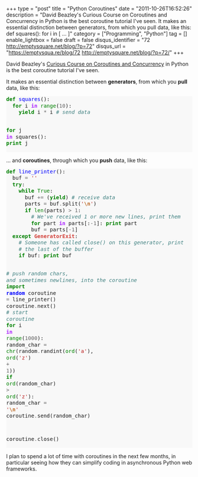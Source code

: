 +++
type = "post"
title = "Python Coroutines"
date = "2011-10-26T16:52:26"
description = "David Beazley's Curious Course on Coroutines and Concurrency in Python is the best coroutine tutorial I've seen. It makes an essential distinction between generators, from which you pull data, like this: def squares(): for i in [ ... ]"
category = ["Programming", "Python"]
tag = []
enable_lightbox = false
draft = false
disqus_identifier = "72 http://emptysquare.net/blog/?p=72"
disqus_url = "https://emptysqua.re/blog/72 http://emptysquare.net/blog/?p=72/"
+++

<p>David Beazley's <a href="http://www.dabeaz.com/coroutines/index.html">Curious Course on Coroutines and
Concurrency</a> in Python is
the best coroutine tutorial I've seen.</p>
<p>It makes an essential distinction between <strong>generators</strong>, from which you <strong>pull</strong> data, like this:</p>

<div class="codehilite" style="background: #f8f8f8"><pre style="line-height: 125%"><span style="color: #008000; font-weight: bold">def</span> <span style="color: #0000FF">squares</span>():
  <span style="color: #008000; font-weight: bold">for</span> i <span style="color: #AA22FF; font-weight: bold">in</span> <span style="color: #008000">range</span>(<span style="color: #666666">10</span>):
    <span style="color: #008000; font-weight: bold">yield</span> i <span style="color: #666666">*</span> i <span style="color: #408080; font-style: italic"># send data</span>

<span style="color: #008000; font-weight: bold">for</span> j <span style="color: #AA22FF; font-weight: bold">in</span> squares():
  <span style="color: #008000; font-weight: bold">print</span> j
</pre></div>


<p>... and <strong>coroutines</strong>, through which you <strong>push</strong> data, like this:</p>
<div class="codehilite" style="background: #f8f8f8"><pre style="line-height: 125%"><span style="color: #008000; font-weight: bold">def</span> <span style="color: #0000FF">line_printer</span>():
  buf <span style="color: #666666">=</span> <span style="color: #BA2121">&#39;&#39;</span>
  <span style="color: #008000; font-weight: bold">try</span>:
    <span style="color: #008000; font-weight: bold">while</span> <span style="color: #008000">True</span>:
      buf <span style="color: #666666">+=</span> (<span style="color: #008000; font-weight: bold">yield</span>) <span style="color: #408080; font-style: italic"># receive data</span>
      parts <span style="color: #666666">=</span> buf<span style="color: #666666">.</span>split(<span style="color: #BA2121">&#39;</span><span style="color: #BB6622; font-weight: bold">\n</span><span style="color: #BA2121">&#39;</span>)
      <span style="color: #008000; font-weight: bold">if</span> <span style="color: #008000">len</span>(parts) <span style="color: #666666">&gt;</span> <span style="color: #666666">1</span>:
        <span style="color: #408080; font-style: italic"># We&#39;ve received 1 or more new lines, print them</span>
        <span style="color: #008000; font-weight: bold">for</span> part <span style="color: #AA22FF; font-weight: bold">in</span> parts[:<span style="color: #666666">-1</span>]: <span style="color: #008000; font-weight: bold">print</span> part
        buf <span style="color: #666666">=</span> parts[<span style="color: #666666">-1</span>]
  <span style="color: #008000; font-weight: bold">except</span> <span style="color: #D2413A; font-weight: bold">GeneratorExit</span>:
    <span style="color: #408080; font-style: italic"># Someone has called close() on this generator, print</span>
    <span style="color: #408080; font-style: italic"># the last of the buffer</span>
    <span style="color: #008000; font-weight: bold">if</span> buf: <span style="color: #008000; font-weight: bold">print</span> buf

<span style="color: #408080; font-style: italic"># push random chars, and sometimes newlines, into the coroutine</span>
<span style="color: #008000; font-weight: bold">import</span> <span style="color: #0000FF; font-weight: bold">random</span>
coroutine <span style="color: #666666">=</span> line_printer()
coroutine<span style="color: #666666">.</span>next() <span style="color: #408080; font-style: italic"># start coroutine</span>
<span style="color: #008000; font-weight: bold">for</span> i <span style="color: #AA22FF; font-weight: bold">in</span> <span style="color: #008000">range</span>(<span style="color: #666666">1000</span>):
  random_char <span style="color: #666666">=</span> <span style="color: #008000">chr</span>(random<span style="color: #666666">.</span>randint(<span style="color: #008000">ord</span>(<span style="color: #BA2121">&#39;a&#39;</span>), <span style="color: #008000">ord</span>(<span style="color: #BA2121">&#39;z&#39;</span>) <span style="color: #666666">+</span> <span style="color: #666666">1</span>))
  <span style="color: #008000; font-weight: bold">if</span> <span style="color: #008000">ord</span>(random_char) <span style="color: #666666">&gt;</span> <span style="color: #008000">ord</span>(<span style="color: #BA2121">&#39;z&#39;</span>):
    random_char <span style="color: #666666">=</span> <span style="color: #BA2121">&#39;</span><span style="color: #BB6622; font-weight: bold">\n</span><span style="color: #BA2121">&#39;</span>
  coroutine<span style="color: #666666">.</span>send(random_char)

coroutine<span style="color: #666666">.</span>close()
</pre></div>


<p>I plan to spend a lot of time with coroutines in the next few months, in particular seeing how they can simplify coding in asynchronous Python web frameworks.</p>
